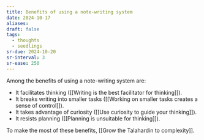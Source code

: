 ```yaml
---
title: Benefits of using a note-writing system
date: 2024-10-17
aliases: 
draft: false
tags:
  - thoughts
  - seedlings
sr-due: 2024-10-20
sr-interval: 3
sr-ease: 250
---
```

Among the benefits of using a note-writing system are:

- It facilitates thinking ([[Writing is the best facilitator for thinking]]).
- It breaks writing into smaller tasks ([[Working on smaller tasks creates a sense of control]]).
- It takes advantage of curiosity ([[Use curiosity to guide your thinking]]).
- It resists planning ([[Planning is unsuitable for thinking]]).

To make the most of these benefits, [[Grow the Talahardin to complexity]].